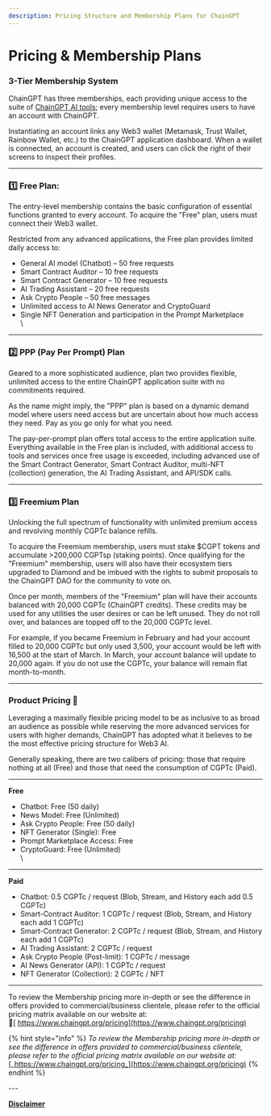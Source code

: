 ```yaml
---
description: Pricing Structure and Membership Plans for ChainGPT
---
```


# Pricing & Membership Plans

### 3-Tier Membership System

ChainGPT has three memberships, each providing unique access to the suite of [ChainGPT AI tools](https://app.chaingpt.org/); every membership level requires users to have an account with ChainGPT.

Instantiating an account links any Web3 wallet (Metamask, Trust Wallet, Rainbow Wallet, etc.) to the ChainGPT application dashboard. When a wallet is connected, an account is created, and users can click the right of their screens to inspect their profiles.

***

### 1️⃣ Free Plan:

The entry-level membership contains the basic configuration of essential functions granted to every account. To acquire the "Free" plan, users must connect their Web3 wallet.

Restricted from any advanced applications, the Free plan provides limited daily access to:

* General AI model (Chatbot) – 50 free requests
* Smart Contract Auditor – 10 free requests
* Smart Contract Generator – 10 free requests
* AI Trading Assistant – 20 free requests
* Ask Crypto People – 50 free messages
* Unlimited access to AI News Generator and CryptoGuard
* Single NFT Generation and participation in the Prompt Marketplace\
  \


***

### 2️⃣ PPP (Pay Per Prompt) Plan

Geared to a more sophisticated audience, plan two provides flexible, unlimited access to the entire ChainGPT application suite with no commitments required.

As the name might imply, the "PPP" plan is based on a dynamic demand model where users need access but are uncertain about how much access they need. Pay as you go only for what you need.

The pay-per-prompt plan offers total access to the entire application suite. Everything available in the Free plan is included, with additional access to tools and services once free usage is exceeded, including advanced use of the Smart Contract Generator, Smart Contract Auditor, multi-NFT (collection) generation, the AI Trading Assistant, and API/SDK calls.

***

### 3️⃣ Freemium Plan

Unlocking the full spectrum of functionality with unlimited premium access and revolving monthly CGPTc balance refills.

To acquire the Freemium membership, users must stake $CGPT tokens and accumulate >200,000 CGPTsp (staking points). Once qualifying for the "Freemium" membership, users will also have their ecosystem tiers upgraded to Diamond and be imbued with the rights to submit proposals to the ChainGPT DAO for the community to vote on.

Once per month, members of the "Freemium" plan will have their accounts balanced with 20,000 CGPTc (ChainGPT credits). These credits may be used for any utilities the user desires or can be left unused. They do not roll over, and balances are topped off to the 20,000 CGPTc level.

For example, if you became Freemium in February and had your account filled to 20,000 CGPTc but only used 3,500, your account would be left with 16,500 at the start of March. In March, your account balance will update to 20,000 again. If you do not use the CGPTc, your balance will remain flat month-to-month.

***

### Product Pricing 💸

Leveraging a maximally flexible pricing model to be as inclusive to as broad an audience as possible while reserving the more advanced services for users with higher demands, ChainGPT has adopted what it believes to be the most effective pricing structure for Web3 AI.

Generally speaking, there are two calibers of pricing: those that require nothing at all (Free) and those that need the consumption of CGPTc (Paid).

***

**Free**

* Chatbot: Free (50 daily)
* News Model: Free (Unlimited)
* Ask Crypto People: Free (50 daily)
* NFT Generator (Single): Free
* Prompt Marketplace Access: Free
* CryptoGuard: Free (Unlimited)\
  \


***

**Paid**

* Chatbot: 0.5 CGPTc / request (Blob, Stream, and History each add 0.5 CGPTc)
* Smart-Contract Auditor: 1 CGPTc / request (Blob, Stream, and History each add 1 CGPTc)
* Smart-Contract Generator: 2 CGPTc / request (Blob, Stream, and History each add 1 CGPTc)
* AI Trading Assistant: 2 CGPTc / request
* Ask Crypto People (Post-limit): 1 CGPTc / message
* AI News Generator (API): 1 CGPTc / request
* NFT Generator (Collection): 2 CGPTc / NFT

***

To review the Membership pricing more in-depth or see the difference in offers provided to commercial/business clientele, please refer to the official pricing matrix available on our website at:\
🔗[ https://www.chaingpt.org/pricing](https://www.chaingpt.org/pricing)



{% hint style="info" %}
_To review the Membership pricing more in-depth or see the difference in offers provided to commercial/business clientele, please refer to the official pricing matrix available on our website at:_ [_https://www.chaingpt.org/pricing_](https://www.chaingpt.org/pricing)
{% endhint %}

\---

[**Disclaimer**](../../misc/legal-docs/disclaimer.md)
